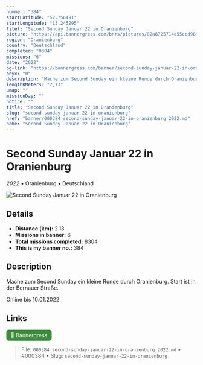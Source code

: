 ```yaml
---
nummer: "384"
startLatitude: "52.756491"
startLongitude: "13.245295"
titel: "Second Sunday Januar 22 in Oranienburg"
picture: "https://api.bannergress.com/bnrs/pictures/82a8725714a55ccd98fba08e8fb07b50"
region: "Oranienburg"
country: "Deutschland"
completed: "8304"
missions: "6"
date: "2022"
bg-link: "https://bannergress.com/banner/second-sunday-januar-22-in-oranienburg-8d24"
onyx: "0"
description: "Mache zum Second Sunday ein kleine Runde durch Oranienburg. Start ist in der Bernauer Straße.\n\nOnline bis 10.01.2022"
lengthKMeters: "2,13"
umap: ""
missionDay: ""
notice: ""
title: "Second Sunday Januar 22 in Oranienburg"
slug: "second-sunday-januar-22-in-oranienburg"
href: "banner/000384_second-sunday-januar-22-in-oranienburg_2022.md"
name: "Second Sunday Januar 22 in Oranienburg"
---
```

# Second Sunday Januar 22 in Oranienburg

*2022* • Oranienburg • Deutschland

![Second Sunday Januar 22 in Oranienburg](https://api.bannergress.com/bnrs/pictures/82a8725714a55ccd98fba08e8fb07b50)



## Details
- **Distance (km):** 2.13
- **Missions in banner:** 6
- **Total missions completed:** 8304
- **This is my banner no.:** 384



## Description
Mache zum Second Sunday ein kleine Runde durch Oranienburg. Start ist in der Bernauer Straße.

Online bis 10.01.2022



## Links
<a href="https://bannergress.com/banner/second-sunday-januar-22-in-oranienburg-8d24" target="_blank" style="display:inline-block;margin-right:8px;padding:6px 12px;background:#3c8b3c;color:#fff;text-decoration:none;border-radius:6px;">🔗 Bannergress</a>



> File: `000384_second-sunday-januar-22-in-oranienburg_2022.md`
> • #000384
> • Slug: `second-sunday-januar-22-in-oranienburg`
